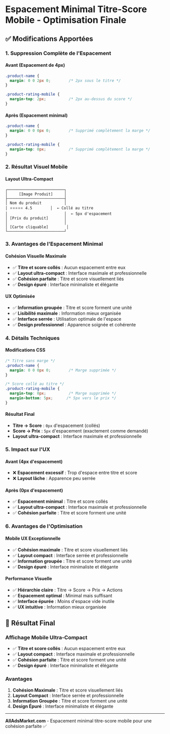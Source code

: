 # Espacement Minimal Titre-Score Mobile - Optimisation Finale

## ✅ **Modifications Apportées**

### **1. Suppression Complète de l'Espacement**

#### **Avant (Espacement de 4px)**
```css
.product-name {
  margin: 0 0 2px 0;        /* 2px sous le titre */
}

.product-rating-mobile {
  margin-top: 2px;          /* 2px au-dessus du score */
}
```

#### **Après (Espacement minimal)**
```css
.product-name {
  margin: 0 0 0px 0;        /* Supprimé complètement la marge */
}

.product-rating-mobile {
  margin-top: 0px;          /* Supprimé complètement la marge */
}
```

### **2. Résultat Visuel Mobile**

#### **Layout Ultra-Compact**
```
┌─────────────────────────┐
│     [Image Produit]     │
├─────────────────────────┤
│ Nom du produit          │
│ ⭐⭐⭐⭐⭐ 4.5        │  ← Collé au titre
│                         │  ← 5px d'espacement
│ [Prix du produit]       │
│                         │
│ [Carte cliquable]        │
└─────────────────────────┘
```

### **3. Avantages de l'Espacement Minimal**

#### **Cohésion Visuelle Maximale**
- ✅ **Titre et score collés** : Aucun espacement entre eux
- ✅ **Layout ultra-compact** : Interface maximale et professionnelle
- ✅ **Cohésion parfaite** : Titre et score visuellement liés
- ✅ **Design épuré** : Interface minimaliste et élégante

#### **UX Optimisée**
- ✅ **Information groupée** : Titre et score forment une unité
- ✅ **Lisibilité maximale** : Information mieux organisée
- ✅ **Interface serrée** : Utilisation optimale de l'espace
- ✅ **Design professionnel** : Apparence soignée et cohérente

### **4. Détails Techniques**

#### **Modifications CSS**
```css
/* Titre sans marge */
.product-name {
  margin: 0 0 0px 0;        /* Marge supprimée */
}

/* Score collé au titre */
.product-rating-mobile {
  margin-top: 0px;          /* Marge supprimée */
  margin-bottom: 5px;      /* 5px vers le prix */
}
```

#### **Résultat Final**
- **Titre → Score** : `0px` d'espacement (collés)
- **Score → Prix** : `5px` d'espacement (exactement comme demandé)
- **Layout ultra-compact** : Interface maximale et professionnelle

### **5. Impact sur l'UX**

#### **Avant (4px d'espacement)**
- ❌ **Espacement excessif** : Trop d'espace entre titre et score
- ❌ **Layout lâche** : Apparence peu serrée

#### **Après (0px d'espacement)**
- ✅ **Espacement minimal** : Titre et score collés
- ✅ **Layout ultra-compact** : Interface maximale et professionnelle
- ✅ **Cohésion parfaite** : Titre et score forment une unité

### **6. Avantages de l'Optimisation**

#### **Mobile UX Exceptionnelle**
- ✅ **Cohésion maximale** : Titre et score visuellement liés
- ✅ **Layout compact** : Interface serrée et professionnelle
- ✅ **Information groupée** : Titre et score forment une unité
- ✅ **Design épuré** : Interface minimaliste et élégante

#### **Performance Visuelle**
- ✅ **Hiérarchie claire** : Titre → Score → Prix → Actions
- ✅ **Espacement optimal** : Minimal mais suffisant
- ✅ **Interface épurée** : Moins d'espace vide inutile
- ✅ **UX intuitive** : Information mieux organisée

## 📱 **Résultat Final**

### **Affichage Mobile Ultra-Compact**
- ✅ **Titre et score collés** : Aucun espacement entre eux
- ✅ **Layout compact** : Interface maximale et professionnelle
- ✅ **Cohésion parfaite** : Titre et score forment une unité
- ✅ **Design épuré** : Interface minimaliste et élégante

### **Avantages**
1. **Cohésion Maximale** : Titre et score visuellement liés
2. **Layout Compact** : Interface serrée et professionnelle
3. **Information Groupée** : Titre et score forment une unité
4. **Design Épuré** : Interface minimaliste et élégante

---

**AllAdsMarket.com** - Espacement minimal titre-score mobile pour une cohésion parfaite ✅
